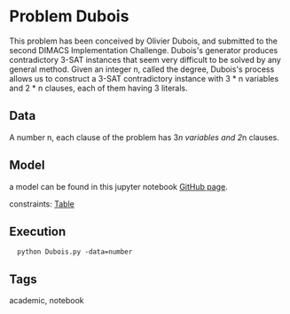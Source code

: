 # Problem Dubois

This problem has been conceived by Olivier Dubois, and submitted to the second DIMACS Implementation Challenge.
Dubois's generator produces contradictory 3-SAT instances that seem very difficult to be solved by any general method.
Given an integer n, called the degree, Dubois's process allows us to construct a 3-SAT contradictory instance with 3 * n variables and 2 * n clauses,
each of them having 3 literals.

## Data
  A number n, each clause of the problem has 3*n variables and 2*n clauses.

## Model
  a model can be found in this jupyter notebook [GitHub page](https://github.com/xcsp3team/pycsp3/blob/master/problems/csp/academic/Dubois.py).

  constraints: [Table](http://pycsp.org/documentation/constraints/Table)

## Execution
```
  python Dubois.py -data=number
```

## Tags
  academic, notebook
